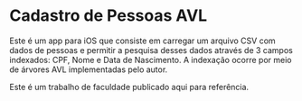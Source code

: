 # Cadastro de Pessoas AVL

Este é um app para iOS que consiste em carregar um arquivo CSV com dados de pessoas e permitir a pesquisa desses dados através de 3 campos indexados: CPF, Nome e Data de Nascimento. A indexação ocorre por meio de árvores AVL implementadas pelo autor.

Este é um trabalho de faculdade publicado aqui para referência.
